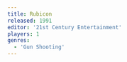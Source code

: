 ```yaml
---
title: Rubicon
released: 1991
editor: '21st Century Entertainment'
players: 1
genres:
  - 'Gun Shooting'
---
```

